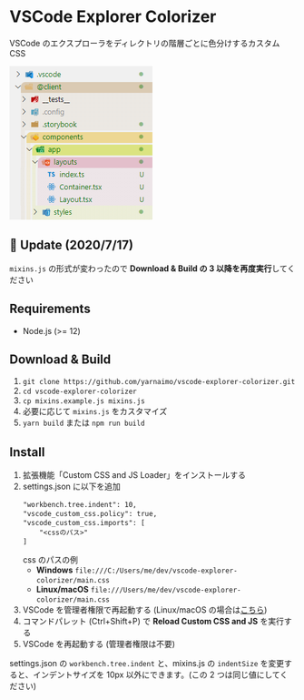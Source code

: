 # VSCode Explorer Colorizer

VSCode のエクスプローラをディレクトリの階層ごとに色分けするカスタム CSS

![](screenshot.png)

## 📌 Update (2020/7/17)

`mixins.js` の形式が変わったので **Download & Build の 3 以降を再度実行**してください

## Requirements

-   Node.js (>= 12)

## Download & Build

1.  `git clone https://github.com/yarnaimo/vscode-explorer-colorizer.git`
2.  `cd vscode-explorer-colorizer`
3.  `cp mixins.example.js mixins.js`
4.  必要に応じて `mixins.js` をカスタマイズ
5.  `yarn build` または `npm run build`

## Install

1.  拡張機能「Custom CSS and JS Loader」をインストールする
2.  settings.json に以下を追加
    ```
    "workbench.tree.indent": 10,
    "vscode_custom_css.policy": true,
    "vscode_custom_css.imports": [
        "<cssのパス>"
    ]
    ```
    css のパスの例
    -   **Windows** `file:///C:/Users/me/dev/vscode-explorer-colorizer/main.css`
    -   **Linux/macOS** `file:///Users/me/dev/vscode-explorer-colorizer/main.css`
3.  VSCode を管理者権限で再起動する (Linux/macOS の場合は[こちら](https://marketplace.visualstudio.com/items?itemName=be5invis.vscode-custom-css#mac-and-linux-users))
4.  コマンドパレット (Ctrl+Shift+P) で **Reload Custom CSS and JS** を実行する
5.  VSCode を再起動する (管理者権限は不要)

settings.json の `workbench.tree.indent` と、mixins.js の `indentSize` を変更すると、インデントサイズを 10px 以外にできます。(この 2 つは同じ値にしてください)
